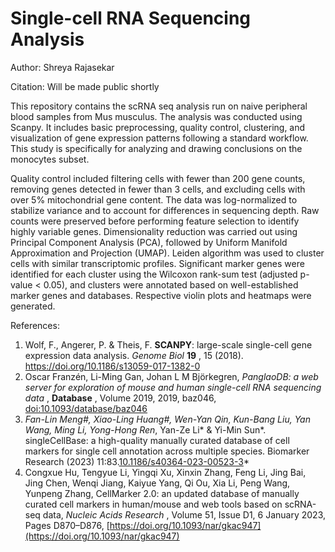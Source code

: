 # Single-cell RNA Sequencing Analysis

Author: Shreya Rajasekar 

Citation: Will be made public shortly 

This repository contains the scRNA seq analysis run on naive peripheral blood samples from Mus musculus. The analysis was conducted using Scanpy. It includes basic preprocessing, quality control, clustering, and visualization of gene expression patterns following a standard workflow. This study is specifically for analyzing and drawing conclusions on the monocytes subset.

Quality control included filtering cells with fewer than 200 gene counts, removing genes detected in fewer than 3 cells, and excluding cells with over 5% mitochondrial gene content. The data was log-normalized to stabilize variance and to account for differences in sequencing depth. Raw counts were preserved before performing feature selection to identify highly variable genes. Dimensionality reduction was carried out using Principal Component Analysis (PCA), followed by Uniform Manifold Approximation and Projection (UMAP). Leiden algorithm was used to cluster cells with similar transcriptomic profiles. Significant marker genes were identified for each cluster using the Wilcoxon rank-sum test (adjusted p-value < 0.05), and clusters were annotated based on well-established marker genes and databases. Respective violin plots and heatmaps were generated.

References:

1. Wolf, F., Angerer, P. & Theis, F. **SCANPY**: large-scale single-cell gene expression data analysis. *Genome Biol*  **19** , 15 (2018). https://doi.org/10.1186/s13059-017-1382-0 
2. Oscar Franzén, Li-Ming Gan, Johan L M Björkegren,  *PanglaoDB: a web server for exploration of mouse and human single-cell RNA sequencing data* ,  **Database** , Volume 2019, 2019, baz046, [doi:10.1093/database/baz046](https://academic.oup.com/database/article/doi/10.1093/database/baz046/5427041)
3. *Fan-Lin Meng#, Xiao-Ling Huang#, Wen-Yan Qin, Kun-Bang Liu, Yan Wang, Ming Li, Yong-Hong Ren*, Yan-Ze Li* & Yi-Min Sun*. singleCellBase: a high-quality manually curated database of cell markers for single cell annotation across multiple species. Biomarker Research (2023) 11:83.[10.1186/s40364-023-00523-3](https://biomarkerres.biomedcentral.com/articles/10.1186/s40364-023-00523-3)*
4. Congxue Hu, Tengyue Li, Yingqi Xu, Xinxin Zhang, Feng Li, Jing Bai, Jing Chen, Wenqi Jiang, Kaiyue Yang, Qi Ou, Xia Li, Peng Wang, Yunpeng Zhang, CellMarker 2.0: an updated database of manually curated cell markers in human/mouse and web tools based on scRNA-seq data,  *Nucleic Acids Research* , Volume 51, Issue D1, 6 January 2023, Pages D870–D876, [https://doi.org/10.1093/nar/gkac947](https://doi.org/10.1093/nar/gkac947)
